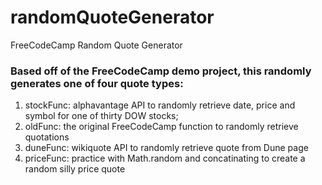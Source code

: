 # randomQuoteGenerator
 FreeCodeCamp Random Quote Generator

### Based off of the FreeCodeCamp demo project, this randomly generates one of four quote types:

  1. stockFunc:   alphavantage API to randomly retrieve date, price and symbol for one of thirty DOW stocks; 
  2. oldFunc:     the original FreeCodeCamp function to randomly retrieve quotations
  3. duneFunc:    wikiquote API to randomly retrieve quote from Dune page
  4. priceFunc:   practice with Math.random and concatinating to create a random silly price quote
